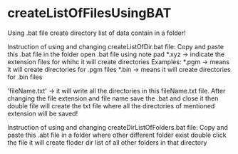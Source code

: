 # createListOfFilesUsingBAT
Using .bat file create directory list of data contain in a folder! 

Instruction of using and changing createListOfDir.bat file:
  Copy and paste this .bat file in the folder
  open .bat file using note pad
  *.xyz -> indicate the extension files for whihc it will create directories
  Examples:
     *.pgm -> means it will create directories for .pgm files
     *.bin -> means it will create directories for .bin files

  'fileName.txt' -> it will write all the directories in this fileName.txt file.
  After changing the file extension and file name save the .bat and close it
  then double file will create the txt file where all the directories of mentioned extension will be saved!  


Instruction of using and changing createDirListOfFolders.bat file:
  Copy and paste this .abt file in a folder where other different folder exist
  double click the file
  it will create floder dir list of all other folders in that directory 
